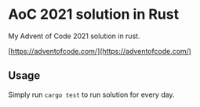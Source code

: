 # AoC 2021 solution in Rust

My Advent of Code 2021 solution in rust.

[https://adventofcode.com/](https://adventofcode.com/)

## Usage

Simply run `cargo test` to run solution for every day.
